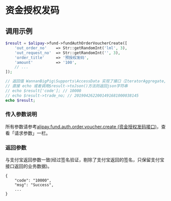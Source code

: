 # 资金授权发码

## 调用示例

```php
$result = $alipay->fund->fundAuthOrderVoucherCreate([
    'out_order_no'    => Str::getRandomInt('lml', 3),
    'out_request_no'  => Str::getRandomInt('', 3),
    'order_title'     => '预授权发码',
    'amount'          => '100',
    // ...
]);

// 返回值 WannanBigPig\Supports\AccessData 实现了接口（IteratorAggregate, ArrayAccess, Serializable, Countable）
// 直接 echo 或者调用$result->toJson()方法则返回json字符串
// echo $result['code']; // 10000
// echo $result->trade_no; // 2019042622001491681000038145
echo $result;
```

### 传入参数说明

所有参数请参考[alipay.fund.auth.order.voucher.create \(资金授权发码接口\)](https://docs.open.alipay.com/api_28/alipay.fund.auth.order.voucher.create/)，查看「请求参数」一栏。

### 返回参数

与支付宝返回参数一致\(经过签名验证，剔除了支付宝返回的签名，只保留支付宝接口返回的业务数据\)。

```text
{
    "code": "10000",
    "msg": "Success",
    ...
}
```

